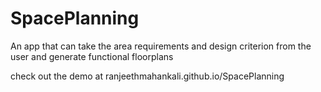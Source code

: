 # SpacePlanning
An app that can take the area requirements and design criterion from the user and generate functional floorplans

check out the demo at ranjeethmahankali.github.io/SpacePlanning
